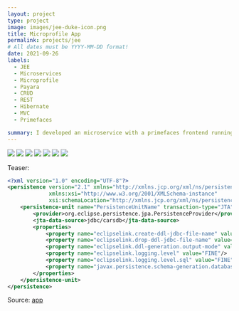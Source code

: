 ```yaml
---
layout: project
type: project
image: images/jee-duke-icon.png
title: Microprofile App
permalink: projects/jee
# All dates must be YYYY-MM-DD format!
date: 2021-09-26
labels:
  - JEE
  - Microservices
  - Microprofile
  - Payara
  - CRUD
  - REST
  - Hibernate
  - MVC
  - Primefaces

summary: I developed an microservice with a primefaces frontend running on a payara application server to create, update, delete, read and organize cars.
---
```


<img class="ui image" src="{{ site.baseurl }}/images/jee-overview.png">
<img class="ui image" src="{{ site.baseurl }}/images/jee-create.png">
<img class="ui image" src="{{ site.baseurl }}/images/jee-read.png">
<img class="ui image" src="{{ site.baseurl }}/images/jee-update.png">
<img class="ui image" src="{{ site.baseurl }}/images/jee-delete.png">
<img class="ui image" src="{{ site.baseurl }}/images/jee-tableview.png">
<img class="ui image" src="{{ site.baseurl }}/images/jee-payara.png">

Teaser:

```xml
<?xml version="1.0" encoding="UTF-8"?>
<persistence version="2.1" xmlns="http://xmlns.jcp.org/xml/ns/persistence" 
             xmlns:xsi="http://www.w3.org/2001/XMLSchema-instance" 
             xsi:schemaLocation="http://xmlns.jcp.org/xml/ns/persistence http://xmlns.jcp.org/xml/ns/persistence/persistence_2_1.xsd">
    <persistence-unit name="PersistenceUnitName" transaction-type="JTA">
        <provider>org.eclipse.persistence.jpa.PersistenceProvider</provider>
        <jta-data-source>jdbc/carsdb</jta-data-source>
        <properties>
            <property name="eclipselink.create-ddl-jdbc-file-name" value="createDDL_ddlGeneration.jdbc"/>
            <property name="eclipselink.drop-ddl-jdbc-file-name" value="dropDDL_ddlGeneration.jdbc"/>
            <property name="eclipselink.ddl-generation.output-mode" value="both"/>
            <property name="eclipselink.logging.level" value="FINE"/>
            <property name="eclipselink.logging.level.sql" value="FINE"/>
            <property name="javax.persistence.schema-generation.database.action" value="drop-and-create"/>
        </properties>
    </persistence-unit>
</persistence>
```

Source: <a href="https://github.com/knanw/"><i class="large github icon"></i>app</a> 

